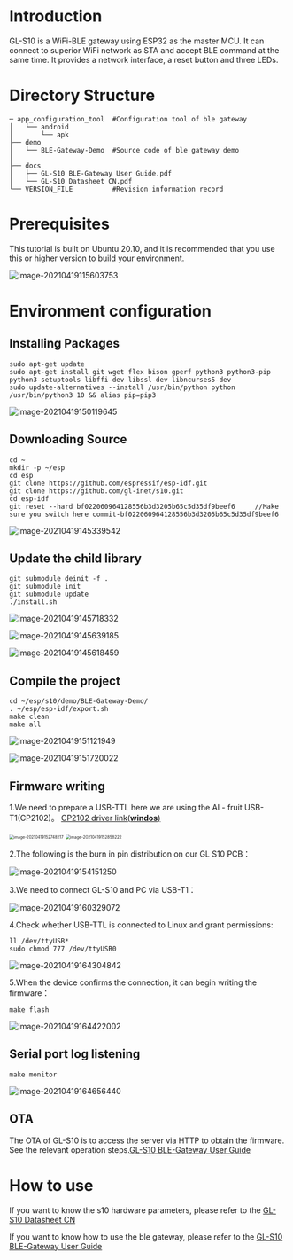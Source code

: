 # Introduction

GL-S10 is a WiFi-BLE gateway using ESP32 as the master MCU. It can connect to superior WiFi network as STA and accept BLE command at the same time. It provides a network interface, a reset button and three LEDs.

# Directory Structure
```
─ app_configuration_tool  #Configuration tool of ble gateway
│   └── android
│       └── apk
├── demo
│   └── BLE-Gateway-Demo  #Source code of ble gateway demo
│
├── docs
│   ├── GL-S10 BLE-Gateway User Guide.pdf
│   └── GL-S10 Datasheet CN.pdf
└── VERSION_FILE          #Revision information record
```
# Prerequisites

This tutorial is built on Ubuntu 20.10, and it is recommended that you use this or higher version to build your environment.

![image-20210419115603753](docs/001.png)

# Environment configuration

## Installing Packages

```
sudo apt-get update
sudo apt-get install git wget flex bison gperf python3 python3-pip python3-setuptools libffi-dev libssl-dev libncurses5-dev
sudo update-alternatives --install /usr/bin/python python /usr/bin/python3 10 && alias pip=pip3
```

![image-20210419150119645](docs/002.png)

## Downloading Source

```
cd ~
mkdir -p ~/esp
cd esp
git clone https://github.com/espressif/esp-idf.git
git clone https://github.com/gl-inet/s10.git
cd esp-idf
git reset --hard bf022060964128556b3d3205b65c5d35df9beef6     //Make sure you switch here commit-bf022060964128556b3d3205b65c5d35df9beef6
```

![image-20210419145339542](docs/003.png)

## Update the child library

```
git submodule deinit -f .
git submodule init
git submodule update
./install.sh
```

![image-20210419145718332](docs/004.png)

![image-20210419145639185](docs/005.png)

![image-20210419145618459](docs/006.png)

## Compile the project

```
cd ~/esp/s10/demo/BLE-Gateway-Demo/
. ~/esp/esp-idf/export.sh
make clean
make all
```

![image-20210419151121949](docs/007.png)

![image-20210419151720022](docs/008.png)

## Firmware writing

1.We need to prepare a USB-TTL here we are using the AI - fruit USB-T1(CP2102)。 [CP2102 driver link(**windos**)](https://docs.ai-thinker.com/_media/tools/serial_driver_windos.7z)

<img src="docs/009.png" alt="image-20210419152748217" style="zoom:50%;" />

<img src="docs/010.png" alt="image-20210419152858222" style="zoom:51%;" />

2.The following is the burn in pin distribution on our GL S10 PCB：

<img src="docs/011.png" alt="image-20210419154151250"  />

3.We need to connect GL-S10 and PC via USB-T1：

![image-20210419160329072](docs/012.png)

4.Check whether USB-TTL is connected to Linux and grant permissions:

```
ll /dev/ttyUSB*
sudo chmod 777 /dev/ttyUSB0
```

![image-20210419164304842](docs/013.png)

5.When the device confirms the connection, it can begin writing the firmware：

```
make flash
```

![image-20210419164422002](docs/014.png)



## Serial port log listening

```
make monitor
```

![image-20210419164656440](docs/015.png)

## OTA

The OTA of GL-S10 is to access the server via HTTP to obtain the firmware. See the relevant operation steps.[GL-S10 BLE-Gateway User Guide](docs/GL-S10_BLE-Gateway_User_Guide.pdf)



# How to use
If you want to know the s10 hardware parameters, please refer to the [GL-S10 Datasheet CN](docs/GL-S10_Datasheet_CN.pdf)

If you want to know how to use the ble gateway, please refer to the [GL-S10 BLE-Gateway User Guide](docs/GL-S10_BLE-Gateway_User_Guide.pdf)
